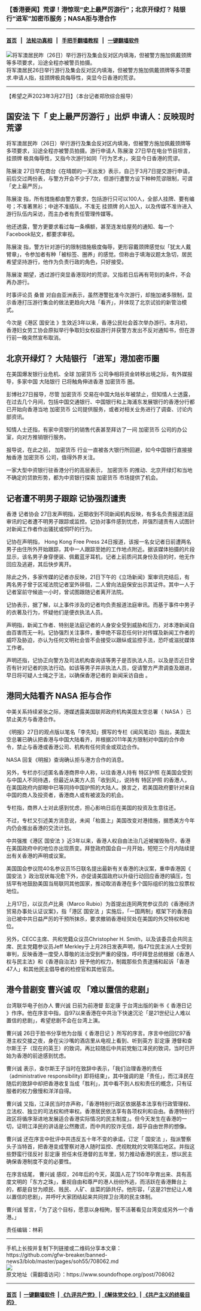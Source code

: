 ### 【香港要闻】荒谬！港惊现“史上最严厉游行”；北京开绿灯？ 陆银行“进军”加密币服务；NASA拒与港合作
------------------------

#### [首页](https://github.com/gfw-breaker/banned-news3/blob/master/README.md) &nbsp;&nbsp;|&nbsp;&nbsp; [法轮功真相](https://github.com/begood0513/basic/blob/master/README.md)  &nbsp;&nbsp;|&nbsp;&nbsp; [手把手翻墙教程](https://github.com/gfw-breaker/guides/wiki)  &nbsp;&nbsp;|&nbsp;&nbsp; [一键翻墙软件](https://github.com/gfw-breaker/nogfw/blob/master/README.md)  



<div><img alt="将军澳居民昨（26日）举行游行及集会反对区内填海，但被警方施加佩戴颈牌等多项要求，沿途全程亦被警员拍摄。" src="https://img.soundofhope.org/2023-03/youx-1679944287209.jpg"/>
<br/><figcaption class="caption">
 将军澳居民26日举行游行及集会反对区内填海，但被警方施加佩戴颈牌等多项要求.申请人指，挂颈牌极具侮辱性，突显今日香港的荒谬。
</figcaption></div><hr/>


<div><div class="Content__Wrapper sc-1bvya0-0 elmmKw article_body" data-checkusr="" itemprop="articleBody">
 <div id="post_place_1">
 </div>
 <p class="meta-top">
  <span class="meta">
   【希望之声2023年3月27日】（本台记者郑欣综合报导）
  </span>
 </p>
 <h2>
  <strong>
   <ok href="/term/99050">
    国安法
   </ok>
   下「
   <ok href="/term/853646">
    史上最严厉游行
   </ok>
   」出炉 申请人：反映现时荒谬
  </strong>
 </h2>
 <p>
  将军澳居民昨（26日）举行游行及集会反对区内填海，但被警方施加佩戴颈牌等多项要求，沿途全程亦被警员拍摄。游行申请人
  <ok href="/term/853652">
   陈展浚
  </ok>
  27日早在电台节目坦言，
  <ok href="/term/853649">
   挂颈牌
  </ok>
  极具侮辱性，又指今次游行如同「行为艺术」，突显今日香港的荒谬。
 </p>
 <p>
  <ok href="/term/853652">
   陈展浚
  </ok>
  27日早在商台《在晴朗的一天出发》表示，自己于3月7日提交游行申请，前后交过两份表，与警方开会不少于7次，但游行遭警方设下种种荒谬限制，可谓「史上最严厉」。
 </p>
 <p>
  <ok href="/term/853652">
   陈展浚
  </ok>
  指，所有措施都由警方要求，包括游行只可以100人，全部人挂牌、要有编号；不准著黑衫；中途不准插队，不准无
  <ok href="/term/853649">
   挂颈牌
  </ok>
  的人加入，以及传媒不准许进入游行队伍内采访，而主办者有责任管理传媒等。
 </p>
 <p>
  他还透露，警方更要求看过每一条横额，甚至连发给屋苑的通知、每一个Facebook贴文，都要求审视。
 </p>
 <p>
  <ok href="/term/853652">
   陈展浚
  </ok>
  指，警方针对游行的限制措施极度侮辱，更形容戴颈牌感觉似「犹太人戴臂章」，令参加者有种「被标签、圈养」的感觉。但称由于填海议题太急切，居民希望坚持游行，他作为负责行政的角色，只好接受。
 </p>
 <p>
  <ok href="/term/853652">
   陈展浚
  </ok>
  期望，透过游行突显香港现时的荒谬。又指若日后再有苛刻的条件，不会再办游行。
 </p>
 <p>
  时事评论员
  <ok href="/term/54977">
   桑普
  </ok>
  对自由亚洲表示，虽然港警批准今次游行，却施加诸多限制，显示香港打压游行集会的做法更趋向大陆「看齐」，并体现了北京试验的新管治模式。
 </p>
 <p>
  今次是《港区
  <ok href="/term/99050">
   国安法
  </ok>
  》生效近3年以来，香港公民社会首次举办游行。本月初，香港妇女劳工协会原拟举行争取妇女权益游行并获警方发出不反对通知书，但在游行前一晚突然宣布取消。
 </p>
 <h2>
  <strong>
   北京开绿灯？
   <ok href="/term/853655">
    大陆银行
   </ok>
   「进军」港加密币圈
  </strong>
 </h2>
 <p>
  在美国爆发银行业危机、全球
  <ok href="/term/10495">
   加密货币
  </ok>
  公司争相将资金转移出境之际，有外媒报导，多家中国
  <ok href="/term/853655">
   大陆银行
  </ok>
  已将触角伸进香港
  <ok href="/term/10495">
   加密货币
  </ok>
  圈。
 </p>
 <p>
  彭博社27日报导，尽管
  <ok href="/term/10495">
   加密货币
  </ok>
  交易在中国大陆长年被禁止，但知情人士透露，在过去几个月间，包括中国交通银行、中国银行和上海浦东发展银行的香港分行都已开始向香港当地
  <ok href="/term/10495">
   加密货币
  </ok>
  公司提供服务，或者对相关业务进行了调查、讨论内部资讯。
 </p>
 <p>
  知情人士还指，有家中资银行的销售代表甚至拜访了一间
  <ok href="/term/10495">
   加密货币
  </ok>
  公司的办公室，向对方推销银行服务。
 </p>
 <p>
  报导说，在此之前，
  <ok href="/term/10495">
   加密货币
  </ok>
  行业一直被各大银行所回避，如今中国银行直接接触香港
  <ok href="/term/10495">
   加密货币
  </ok>
  公司，值得外界关注。
 </p>
 <p>
  一家大型中资银行驻香港分行的高层表示，
  <ok href="/term/10495">
   加密货币
  </ok>
  的推动、北京开绿灯和当地不确定的贷款形势，都为中资银行探索
  <ok href="/term/10495">
   加密货币
  </ok>
  市场提供了机会。
 </p>
 <h2>
  <strong>
   记者遭不明男子跟踪 记协强烈谴责
  </strong>
 </h2>
 <p>
  香港
  <ok href="/term/91884">
   记者协会
  </ok>
  27日发声明指，近期收到不同新闻机构反映，有多名负责报道法庭审讯的记者遭不明男子跟踪或监控。记协对事件感到忧虑，并强烈谴责有人试图针对新闻工作者作出骚扰或恫吓的行为。
 </p>
 <p>
  记协在声明指，
  <ok href="/term/853658">
   Hong Kong Free Press
  </ok>
  24日报道，该报一名女记者日前遭两名男子由住所外开始跟踪，其中一人跟踪至她的工作地点附近。据该媒体拍摄的片段显示，该名男子身穿便装、佩戴蓝牙耳机，记者上前质问其身份及目的时，他无作回应及逃避，其后快步离开。
 </p>
 <p>
  除此之外，多家传媒的记者亦反映，21日下午的《立场新闻》案审讯完结后，有两名男子曾于区域法院记者室外徘徊，二人曾向法庭保安出示其证件。其中一人于记者室前守候逾一小时，曾试图跟随记者离开法院。
 </p>
 <p>
  记协表示，据了解，以上事件涉及的记者均负责报道法庭审讯。而基于事件中男子的衣著及行为，怀疑他们是便衣执法人员。
 </p>
 <p>
  声明指，新闻工作者、特别是法庭记者的人身安全受到威胁和压力，对本港新闻自由百害而无一利。记协强烈关注事件，重申绝不容忍任何针对传媒及新闻工作者的威吓及胁迫，亦认为任何文明社会皆不会接受以跟纵或监控手法，恐吓或滋扰媒体工作者。
 </p>
 <p>
  声明还指，记协正向警方及司法机构查询该等男子是否执法人员，以及是否近日曾否有针对记者的执法行动。如该等男子并非执法人员，促请警方严肃调查及跟进，早日将可疑人士绳之于法，以确保香港记者的
  <ok href="/term/853661">
   新闻采访自由
  </ok>
  。
 </p>
 <h2>
  <strong>
   港同大陆看齐
   <ok href="/term/2327">
    NASA
   </ok>
   拒与合作
  </strong>
 </h2>
 <p>
  中美关系持续紧张之际，港媒透露美国联邦政府机构美国太空总署（
  <ok href="/term/2327">
   NASA
  </ok>
  ）已禁止美方与香港合作。
 </p>
 <p>
  《明报》27日的观点版以笔名「李先知」撰写的专栏《闻风笔动》指出，美国太空总署已确认把香港与中国大陆看齐，并根据2011年美方限制对中国的合作命令，禁止与香港或香港公司、机构有任何资金或双边合作。
 </p>
 <p>
  <ok href="/term/2327">
   NASA
  </ok>
  回复《明报》查询确认拒与港方合作的消息。
 </p>
 <p>
  另外，专栏亦引述匿名香港商界中人称，以往香港人持有
  <ok href="/term/121776">
   特区护照
  </ok>
  在美国会受到与中国人不同待遇，但最近从美方人员「收到风」，说持有
  <ok href="/term/121776">
   特区护照
  </ok>
  的香港人，在美国政府内部眼中已等同持中国护照的大陆人。换言之，若美国政府要针对来自中国的商人及投资者，香港商人或有被波及的机会。
 </p>
 <p>
  专栏指，商界人士对此感到忧虑，担心影响日后在美国的投资及生意往还。
 </p>
 <p>
  不过，专栏又引述美方消息说，未闻「枱面上」美国改变对港措施，据悉美方今年内仍会推出香港的交流计划。
 </p>
 <p>
  中共强推《港区
  <ok href="/term/99050">
   国安法
  </ok>
  》近3年以来，香港人权自由法治几近被摧毁殆尽，香港在美国政府中的地位亦出现质变。拜登政府国会自一月开始，短短三个月内陆续提出有关香港的声明或议案。
 </p>
 <p>
  美国国会参议院40名参议员15日联名提出最新有关香港的决议案，重申香港因《
  <ok href="/term/99050">
   国安法
  </ok>
  》政治现状每况愈下外，亦促请美国政府以升级行动回应香港的镇压，包括罕有地鼓励美国当局联同其他国家，推动取消香港在多个国际组织的独立投票权地位。
 </p>
 <p>
  上月17日，以议员卢比奥（Marco Rubio）为首提出连同两党参议员的《香港经济贸易办事处认证议案》，指「港区
  <ok href="/term/99050">
   国安法
  </ok>
  」实施后，「一国两制」框架下的香港自治已被中共日益严厉的干预所抹杀，要求撤销香港经贸处在美国的外交特权和地位。
 </p>
 <p>
  另外，CECC主席、共和党籍众议员Christopher H. Smith，以及该委员会共同主席、民主党籍参议员Jeff Merkley于上月28日发表声明，指47位民主派人士受到审判，反映香港一度受人尊敬的法治受到严重的侵蚀，呼吁拜登总统根据《香港人权与民主法》和《香港自治法》授予他的权力，制裁那些负责逮捕和起诉「香港47人」和其他民主倡导者的检控官和其他官员。
 </p>
 <h2>
  <strong>
   港今昔剧变
   <ok href="/term/712298">
    曹兴诚
   </ok>
   叹 「难以置信的悲剧」
  </strong>
 </h2>
 <p>
  台湾联华电子创办人
  <ok href="/term/712298">
   曹兴诚
  </ok>
  日前为前港督
  <ok href="/term/17115">
   彭定康
  </ok>
  于台湾出版的新书《
  <ok href="/term/753011">
   香港日记
  </ok>
  》作序。他在序言中指，自97以来香港在中共治下快速沉沦「是21世纪让人难以置信的悲剧」，希望悲剧不会在台湾上演。
 </p>
 <p>
  <ok href="/term/712298">
   曹兴诚
  </ok>
  26日于脸书分享他为台版《
  <ok href="/term/753011">
   香港日记
  </ok>
  》所写的序言。序言中他回忆97香港主权交接之夜，身在尖沙嘴的酒店里从电视上看到、听到英方
  <ok href="/term/17115">
   彭定康
  </ok>
  港督和查尔斯王子（现在的英王）的致词，再比较随后中共前党魁江泽民的致词，当时已开始为香港的前途感到忧虑。
 </p>
 <p>
  <ok href="/term/712298">
   曹兴诚
  </ok>
  表示，查尔斯王子当时在致辞中表示，「我们治理香港的责任（administrative responsibility) 即将结束」，其中强调的是「责任」，而江泽民在随后的致辞中却把香港收复当成「胜利」，其中看不到人权和责任的概念，只有征服者的权力傲慢和洋洋自得。
 </p>
 <p>
  <ok href="/term/712298">
   曹兴诚
  </ok>
  又指，江泽民当时亦声称，「香港特别行政区依据基本法享有行政管理权、立法权、独立的司法权和终审权。香港居民依法享有各项权利和自由。香港特别行政区将循序渐进地发展适合香港实际情况的民主制度」。但今天发生在香港的一切，证明江泽民的讲话是公然撒谎，而中共的狡诈无信，超乎自由世界的想像。
 </p>
 <p>
  <ok href="/term/712298">
   曹兴诚
  </ok>
  还在序言中批评中共违反五十年不变的承诺，订定「
  <ok href="/term/99050">
   国安法
  </ok>
  」，指派警察头子当特首，把香港变成警察对港人随时监控、虎视眈眈的文明落后地区。并指这些野蛮行径反衬
  <ok href="/term/17115">
   彭定康
  </ok>
  担任末任港督的五年里，努力推动香港的民主，想以民主确保香港制度不变的必要性。
 </p>
 <p>
  在序言结尾，
  <ok href="/term/712298">
   曹兴诚
  </ok>
  感叹，26年后的今天，英国人花了150年孕育出来、具有高度文明的「东方之珠」，重视自由和尊严的港人纷纷外逃，而活跃在香港舞台上的，都是自甘为顺民、贱民、人矿、韭菜的舔共仔。他形容，「这是21世纪让人难以置信的悲剧」，并呼吁大家团结起来共同捍卫台湾的民主体制。
 </p>
 <p>
  <ok href="/term/712298">
   曹兴诚
  </ok>
  誓言，「为了这个目标，愿意以身相殉，誓不活著看见台湾变成另外一个香港。」
 </p>
 <p class="meta-btm">
  责任编辑：林莉
 </p>
</div>
</div>
<hr/>
手机上长按并复制下列链接或二维码分享本文章：<br/>
https://github.com/gfw-breaker/banned-news3/blob/master/pages/soh55/708062.md <br/>
<a href='https://github.com/gfw-breaker/banned-news3/blob/master/pages/soh55/708062.md'><img src='https://github.com/gfw-breaker/banned-news3/blob/master/pages/soh55/708062.md.png'/></a> <br/>
原文地址（需翻墙访问）：https://www.soundofhope.org/post/708062


------------------------
#### [首页](https://github.com/gfw-breaker/banned-news3/blob/master/README.md) &nbsp;|&nbsp; [一键翻墙软件](https://github.com/gfw-breaker/nogfw/blob/master/README.md) &nbsp;| [《九评共产党》](https://github.com/gfw-breaker/9ping.md/blob/master/README.md#九评之一评共产党是什么) | [《解体党文化》](https://github.com/gfw-breaker/jtdwh.md/blob/master/README.md) | [《共产主义的终极目的》](https://github.com/gfw-breaker/gczydzjmd.md/blob/master/README.md)


<img src='http://gfw-breaker.win/banned-news3/pages/soh55/708062.md' width='0px' height='0px'/>
